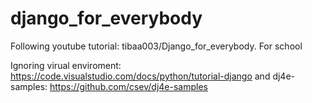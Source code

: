# django_for_everybody
Following youtube tutorial: tibaa003/Django_for_everybody. For school

Ignoring virual enviroment: https://code.visualstudio.com/docs/python/tutorial-django and dj4e-samples: https://github.com/csev/dj4e-samples
